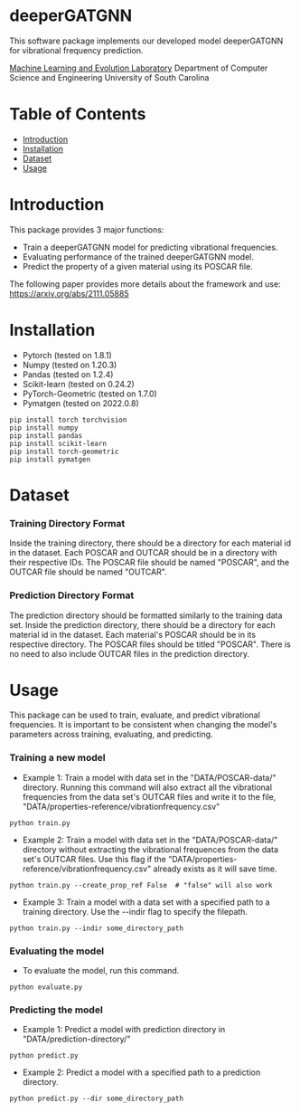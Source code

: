 # deeperGATGNN
This software package implements our developed model deeperGATGNN for vibrational frequency prediction.

[Machine Learning and Evolution Laboratory](http://mleg.cse.sc.edu)
Department of Computer Science and Engineering
University of South Carolina

# Table of Contents
* [Introduction](#introduction)
* [Installation](#installation)
* [Dataset](#dataset)
* [Usage](#usage)

# Introduction
This package provides 3 major functions:
* Train a deeperGATGNN model for predicting vibrational frequencies.
* Evaluating performance of the trained deeperGATGNN model.
* Predict the property of a given material using its POSCAR file.

The following paper provides more details about the framework and use: https://arxiv.org/abs/2111.05885

# Installation
* Pytorch (tested on 1.8.1)
* Numpy (tested on 1.20.3)
* Pandas (tested on 1.2.4)
* Scikit-learn (tested on 0.24.2)
* PyTorch-Geometric (tested on 1.7.0)
* Pymatgen (tested on 2022.0.8)

```
pip install torch torchvision
pip install numpy
pip install pandas
pip install scikit-learn
pip install torch-geometric
pip install pymatgen
```

# Dataset

### Training Directory Format
Inside the training directory, there should be a directory for each material id in the dataset. Each POSCAR and OUTCAR should be in a directory with their respective IDs. The POSCAR file should be named "POSCAR", and the OUTCAR file should be named "OUTCAR".

### Prediction Directory Format
The prediction directory should be formatted similarly to the training data set. Inside the prediction directory, there should be a directory for each material id in the dataset. Each material's POSCAR should be in its respective directory. The POSCAR files should be titled "POSCAR". There is no need to also include OUTCAR files in the prediction directory.

# Usage
This package can be used to train, evaluate, and predict vibrational frequencies. It is important to be consistent when changing the model's parameters across training, evaluating, and predicting.

### Training a new model
* Example 1: Train a model with data set in the "DATA/POSCAR-data/" directory. Running this command will also extract all the vibrational frequencies from the data set's OUTCAR files and write it to the file, "DATA/properties-reference/vibrationfrequency.csv"
```
python train.py
```
* Example 2: Train a model with data set in the "DATA/POSCAR-data/" directory without extracting the vibrational frequences from the data set's OUTCAR files. Use this flag if the "DATA/properties-reference/vibrationfrequency.csv" already exists as it will save time.
```
python train.py --create_prop_ref False  # "false" will also work
```
* Example 3: Train a model with a data set with a specified path to a training directory. Use the --indir flag to specify the filepath.
```
python train.py --indir some_directory_path
```

### Evaluating the model
* To evaluate the model, run this command.
```
python evaluate.py
```

### Predicting the model
* Example 1: Predict a model with prediction directory in "DATA/prediction-directory/"
```
python predict.py
```
* Example 2: Predict a model with a specified path to a prediction directory.
```
python predict.py --dir some_directory_path
```